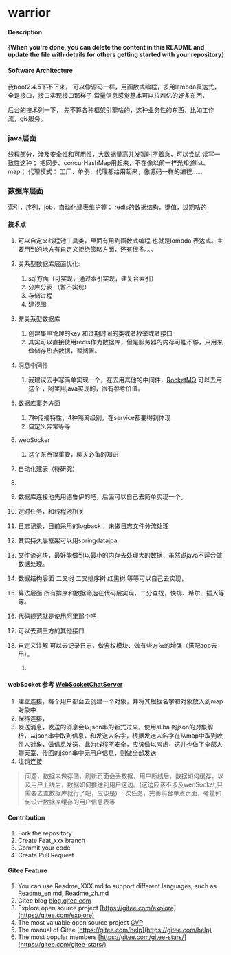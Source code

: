 # warrior

#### Description
{**When you're done, you can delete the content in this README and update the file with details for others getting started with your repository**}

#### Software Architecture
我boot2.4.5下不下来，
可以像源码一样，用函数式编程，多用lambda表达式，全是接口，接口实现接口那样子
常量信息感觉基本可以拉若亿的好多东西，

后台的技术列一下，
先不算各种框架引擎啥的，这种业务性的东西，比如工作流，gis服务。

### java层面
线程部分，涉及安全性和可用性，大数据量高并发暂时不着急，可以尝试
读写一致性这种；
把同步、concurHashMap用起来，不在像以前一样光知道list、map；
代理模式：
工厂、单例、代理都给用起来，像源码一样的编程......


### 数据库层面
索引，序列，job，自动化建表维护等；
redis的数据结构，键值，过期啥的


#### 技术点

1. 可以自定义线程池工具类，里面有用到函数式编程 也就是lombda 表达式。主要用到的地方有自定义拒绝策略方面，还有很多。。。

2. 关系型数据库层面优化:

   1.  sql方面（可实现，通过索引实现，建复合索引）
   2.  分库分表 （暂不实现）
   3.  存储过程
   4.  建视图

3. 非关系型数据库

   1.  创建集中管理的key 和过期时间的类或者枚举或者接口
   2.  其实可以直接使用redis作为数据库，但是服务器的内存可能不够，只用来做储存热点数据，暂搁置。

4. 消息中间件

   1.  我建议去手写简单实现一个，在去用其他的中间件，[RocketMQ](https://www.jianshu.com/p/824066d70da8) 可以去用这个 ，阿里用java实现的，很有参考价值。

5. 数据库事务方面

   1.  7种传播特性，4种隔离级别，在service都要得到体现
   2.  自定义异常等等

6. webSocker

   1.  这个东西很重要，聊天必备的知识

7.  自动化建表（待研究）

   1.  

8. 数据库连接池先用德鲁伊的吧，后面可以自己去简单实现一个。

9. 定时任务，和线程池相关

10. 日志记录，目前采用的logback ，未做日志文件分流处理

11. 其实持久层框架可以用springdatajpa 

12. 文件流这块，最好能做到以最小的内存去处理大的数据，虽然说java不适合做数据处理。

13. 数据结构层面  二叉树 二叉排序树 红黑树 等等可以自己去实现，

14. 算法层面  所有排序和数据筛选在代码层实现，二分查找，快排、希尔、插入等等。

15. 代码规范就是使用阿里那个吧

16. 可以去调三方的其他接口

17. 自定义注解 可以去记录日志，做鉴权模块、做有些方法的增强（搭配aop去用）。

    1.  

    

#### webSocket 参考  [WebSocketChatServer](./web/src/main/java/com/study/web/web/WebSocketChatServer.java)

1.  建立连接，每个用户都会去创建一个对象，并将其根据名字和对象放入到map对象中
2.  保持连接，
3.  发送消息，发送的消息会以json串的新式过来，使用aliba 的json的对象解析，从json串中取到信息，和发送人名字，根据发送人名字在从map中取到收件人对象，做信息发送，此为线程不安全，应该做以考虑，这儿也做了全部人聊天室，传回的json串中无用户信息，则做全部发送
4.  注销连接 
>  问题，数据未做存储，刷新页面会丢数据，用户断线后，数据如何缓存，以及用户上线后，数据如何推送到用户这边。(这边应该不涉及wenSocket,只需要去查数据库就行了吧，应该是)
>  下次任务，完善前台单点页面，考量如何设计数据库缓存的用户信息表等

#### Contribution

1.  Fork the repository
2.  Create Feat_xxx branch
3.  Commit your code
4.  Create Pull Request


#### Gitee Feature

1.  You can use Readme\_XXX.md to support different languages, such as Readme\_en.md, Readme\_zh.md
2.  Gitee blog [blog.gitee.com](https://blog.gitee.com)
3.  Explore open source project [https://gitee.com/explore](https://gitee.com/explore)
4.  The most valuable open source project [GVP](https://gitee.com/gvp)
5.  The manual of Gitee [https://gitee.com/help](https://gitee.com/help)
6.  The most popular members  [https://gitee.com/gitee-stars/](https://gitee.com/gitee-stars/)
